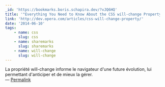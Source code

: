 ```yaml
---
_id: 'https://bookmarks.boris.schapira.dev/?vJQ6HQ'
title: '"Everything You Need to Know About the CSS will-change Property"'
link: 'http://dev.opera.com/articles/css-will-change-property/'
date: '2014-06-10'
tags:
    - name: css
      slug: css
    - name: sharemarks
      slug: sharemarks
    - name: will-change
      slug: will-change
---
```


La propriété will-change informe le navigateur d'une future évolution, lui
permettant d'anticiper et de mieux la gérer. <br>&#8212;
<a href="https://bookmarks.boris.schapira.dev/?vJQ6HQ" title="Permalink">Permalink</a>
